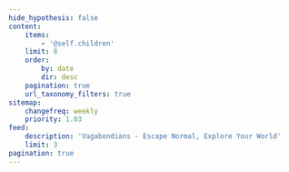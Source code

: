 ```yaml
---
hide_hypothesis: false
content:
    items:
        - '@self.children'
    limit: 8
    order:
        by: date
        dir: desc
    pagination: true
    url_taxonomy_filters: true
sitemap:
    changefreq: weekly
    priority: 1.03
feed:
    description: 'Vagabondians - Escape Normal, Explore Your World'
    limit: 3
pagination: true
---
```



